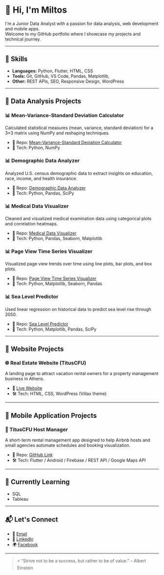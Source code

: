 # 👋 Hi, I'm Miltos

I'm a Junior Data Analyst with a passion for data analysis, web development and mobile apps.  
Welcome to my GitHub portfolio where I showcase my projects and technical journey.

---

## 🔧 Skills

- **Languages:** Python, Flutter, HTML, CSS
- **Tools:** Git, GitHub, VS Code, Pandas, Matplotlib, 
- **Other:** REST APIs, SEO, Responsive Design, WordPress

---

## 📁 Data Analysis Projects

### 📊 Mean-Variance-Standard Deviation Calculator  
Calculated statistical measures (mean, variance, standard deviation) for a 3×3 matrix using NumPy and reshaping techniques.

- 📁 Repo: [Mean-Variance-Standard Deviation Calculator](https://github.com/yourusername/boilerplate-mean-variance-standard-deviation-calculator)  
- 🔧 Tech: Python, NumPy

### 📊 Demographic Data Analyzer  
Analyzed U.S. census demographic data to extract insights on education, race, income, and health insurance.

- 📁 Repo: [Demographic Data Analyzer](https://github.com/yourusername/boilerplate-demographic-data-analyzer)  
- 🔧 Tech: Python, Pandas, SciPy

### 📊 Medical Data Visualizer  
Cleaned and visualized medical examination data using categorical plots and correlation heatmaps.

- 📁 Repo: [Medical Data Visualizer](https://github.com/yourusername/boilerplate-medical-data-visualizer)  
- 🔧 Tech: Python, Pandas, Seaborn, Matplotlib

### 📊 Page View Time Series Visualizer  
Visualized page view trends over time using line plots, bar plots, and box plots.

- 📁 Repo: [Page View Time Series Visualizer](https://github.com/yourusername/boilerplate-page-view-time-series-visualizer)  
- 🔧 Tech: Python, Matplotlib, Seaborn, Pandas

### 📊 Sea Level Predictor  
Used linear regression on historical data to predict sea level rise through 2050.

- 📁 Repo: [Sea Level Predictor](https://github.com/yourusername/boilerplate-sea-level-predictor)  
- 🔧 Tech: Python, Matplotlib, Pandas, SciPy


---

## 📁 Website Projects

### 🌐 Real Estate Website (TitusCFU)
A landing page to attract vacation rental owners for a property management business in Athens.

- 🔗 [Live Website](https://tituscfu.com/)
- 🛠 Tech: HTML, CSS, WordPress (Villax theme)

---

## 📁 Mobile Application Projects

### 📱 TitusCFU Host Manager
A short-term rental management app designed to help Airbnb hosts and small agencies automate schedules and booking visualization.

- 📁 Repo: [GitHub Link](https://github.com/MiltiadisR/CapstoneProject)
- 🛠 Tech: Flutter / Android / Firebase / REST API / Google Maps API

---

## 🧠 Currently Learning

- SQL
- Tableau

---

## 📬 Let's Connect

- 📧 <a href="mailto:miltossraptiss@gmail.com">Email</a>
- 💼 [LinkedIn](https://www.linkedin.com/in/miltiadis-raptis-a971bb239/)
- 🌍 [Facebook](https://www.facebook.com/miltos.raptis.9/)

---

> ⚡ “Strive not to be a success, but rather to be of value.” – Albert Einstein
